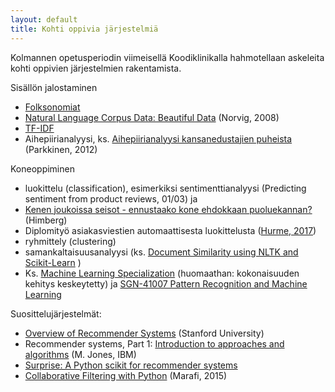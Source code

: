 ```yaml
---
layout: default
title: Kohti oppivia järjestelmiä
---
```


Kolmannen opetusperiodin viimeisellä Koodiklinikalla hahmotellaan askeleita kohti oppivien järjestelmien rakentamista.

Sisällön jalostaminen

* [Folksonomiat](https://en.wikipedia.org/w/index.php?title=Folksonomy&oldid=775868279)
* [Natural Language Corpus Data: Beautiful Data](http://norvig.com/ngrams/) (Norvig, 2008)
* [TF-IDF](https://lizrush.gitbooks.io/algorithms-for-webdevs-ebook/content/chapters/tf-idf.html)
* Aihepiirianalyysi, ks. [Aihepiirianalyysi kansanedustajien puheista](https://louhos.wordpress.com/2012/08/20/aihepiirianalyysi-kansanedustajien-puheista/) (Parkkinen, 2012)

Koneoppiminen

* luokittelu (classification), esimerkiksi sentimenttianalyysi (Predicting sentiment  from product reviews, 01/03) ja
 * [Kenen joukoissa seisot - ennustaako kone ehdokkaan puoluekannan?](https://louhos.github.io/news/2015/04/17/vaalit2015-luokittelu/) (Himberg)
 * Diplomityö asiakasviestien automaattisesta luokittelusta ([Hurme, 2017]( http://URN.fi/URN:NBN:fi:tty-201701101034))
* ryhmittely (clustering)
* samankaltaisuusanalyysi (ks. [Document Similarity using NLTK and Scikit-Learn](http://www.cs.duke.edu/courses/spring14/compsci290/assignments/lab02.html) )
* Ks. [Machine Learning Specialization](https://www.coursera.org/specializations/machine-learning) (huomaathan: kokonaisuuden kehitys keskeytetty) ja [SGN-41007 Pattern Recognition and Machine Learning](http://www.cs.tut.fi/courses/SGN-41007/)

Suosittelujärjestelmät:

* [Overview of Recommender Systems](http://bit.ly/2ohLA02) (Stanford University)
* Recommender systems, Part 1: [Introduction to approaches and algorithms](https://www.ibm.com/developerworks/library/os-recommender1/) (M. Jones, IBM)
* [Surprise: A Python scikit for recommender systems](http://surpriselib.com/)
* [Collaborative Filtering with Python](http://www.salemmarafi.com/code/collaborative-filtering-with-python/) (Marafi, 2015)
